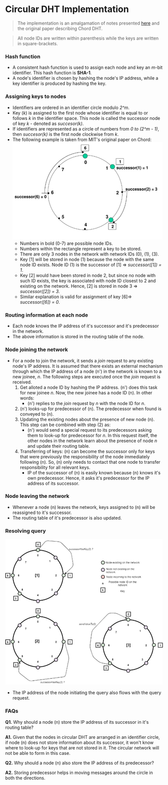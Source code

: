 # Circular DHT Implementation

> The implementation is an amalgamation of notes presented [here](./circ_dht.md) and the original paper describing Chord DHT.

> All node IDs are written within parenthesis while the keys are written in square-brackets.

### Hash function
- A consistent hash function is used to assign each node and key an *m*-bit identifier. This hash function is **SHA-1**.
- A node's identifier is chosen by hashing the node's IP address, while a key identifier is produced by hashing the key.

### Assigning keys to nodes
- Identifiers are ordered in an identifier circle modulo *2^m*.
- Key (*k*) is assigned to the first node whose identifier is equal to or follows *k* in the identifier space. This node is called the successor node of key *k* - denoted as *succesor(k)*.
- If identifiers are represented as a circle of numbers from *0 to (2^m - 1)*, then *succesor(k)* is the first node clockwise from *k*.
- The following example is taken from MIT's original paper on Chord:
![chord-basic-example](./images/chord_identifier_circle_eg.png)
    - Numbers in bold (0-7) are possible node IDs.
    - Numbers within the rectangle represent a key to be stored.
    - There are only 3 nodes in the network with network IDs (0), (1), (3).
    - Key [1] will be stored in node (1) because the node with the same node ID exists. Node ID (1) is the successor of [1] => *successor([1]) = 1*.
    - Key [2] would have been stored in node 2, but since no node with such ID exists, the key is associated with node ID closest to 2 and existing on the network. Hence, [2] is stored in node 3 => *successor([2]) = 3*.
    - Similar explanation is valid for assignment of key [6]=> *successor([6]) = 0*.

### Routing information at each node
- Each node knows the IP address of it's successor and it's predecessor in the network.
- The above information is stored in the routing table of the node.

### Node joining the network
- For a node to join the network, it sends a *join* request to any existing node's IP address. It is assumed that there exists an external mechanism through which the IP address of a node (n') in the network is known to a new joinee, *n*. The following steps are executed once the *join* request is received.
    1. Get alloted a node ID by hashing the IP address. (n') does this task for new joinee *n*. Now, the new joinee has a node ID (n). In other words:
        - (n') replies to the *join* request by *n* with the node ID for *n*.
    2. (n') looks-up for predecessor of (n). The predecessor when found is conveyed to (n).
    3. Updating the existing nodes about the presence of new node (n). This step can be combined with step (2) as:
        - (n') would send a special request to its predecessors asking them to look-up for predecessor for *n*. In this request itself, the other nodes in the network learn about the presence of node *n* and update their routing table.
    4. Transferring of keys: (n) can become the successor only for keys that were previously the responsibility of the node immediately following (n). So, (n) only needs to contact that one node to transfer responsibility for all relevant keys.
        - IP of the successor of (n) is easily known because (n) knows it's own predecessor. Hence, it asks it's predecessor for the IP address of its successor.

### Node leaving the network
- Whenever a node (n) leaves the network, keys assigned to (n) will be reassigned to it's successor.
- The routing table of it's predecessor is also updated.

### Resolving query
![query_resolve](./images/query_resolve.jpg)
- The IP address of the node initiating the query also flows with the query request.

### FAQs
**Q1.** Why should a node (n) store the IP address of its successor in it's routing table?

**A1.** Given that the nodes in circular DHT are arranged in an identifier circle, if node (n) does not store information about its successor, it won't know where to look-up for keys that are not stored in it. The circular network will not be able to form in this case.

**Q2.** Why should a node (n) also store the IP address of its predecessor?

**A2.** Storing predecessor helps in moving messages around the circle in both the directions.